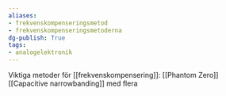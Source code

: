 ```yaml
---
aliases: 
- frekvenskompenseringsmetod
- frekvenskompenseringsmetoderna
dg-publish: True
tags: 
- analogelektronik
---
```

Viktiga metoder för [[frekvenskompensering]]:
[[Phantom Zero]]
[[Capacitive narrowbanding]] 
med flera